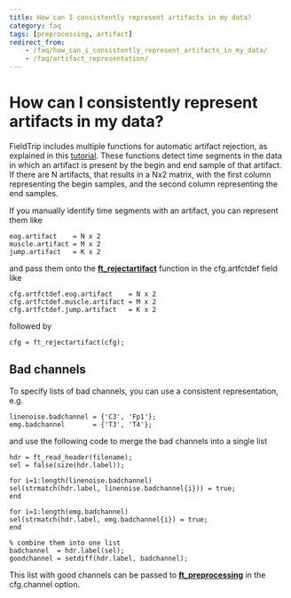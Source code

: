 ```yaml
---
title: How can I consistently represent artifacts in my data?
category: faq
tags: [preprocessing, artifact]
redirect_from:
    - /faq/how_can_i_consistently_represent_artifacts_in_my_data/
    - /faq/artifact_representation/
---
```


# How can I consistently represent artifacts in my data?

FieldTrip includes multiple functions for automatic artifact rejection, as explained in this [tutorial](/tutorial/preproc/automatic_artifact_rejection). These functions detect time segments in the data in which an artifact is present by the begin and end sample of that artifact. If there are N artifacts, that results in a Nx2 matrix, with the first column representing the begin samples, and the second column representing the end samples.

If you manually identify time segments with an artifact, you can represent them like

    eog.artifact    = N x 2
    muscle.artifact = M x 2
    jump.artifact   = K x 2

and pass them onto the **[ft_rejectartifact](/reference/ft_rejectartifact)** function in the cfg.artfctdef field like

    cfg.artfctdef.eog.artifact    = N x 2
    cfg.artfctdef.muscle.artifact = M x 2
    cfg.artfctdef.jump.artifact   = K x 2

followed by

    cfg = ft_rejectartifact(cfg);

## Bad channels

To specify lists of bad channels, you can use a consistent representation, e.g.

    linenoise.badchannel = {'C3', 'Fp1'};
    emg.badchannel       = {'T3', 'T4'};

and use the following code to merge the bad channels into a single list

    hdr = ft_read_header(filename);
    sel = false(size(hdr.label));

    for i=1:length(linenoise.badchannel)
    sel(strmatch(hdr.label, linenoise.badchannel{i})) = true;
    end

    for i=1:length(emg.badchannel)
    sel(strmatch(hdr.label, emg.badchannel{i}) = true;
    end

    % combine them into one list
    badchannel  = hdr.label(sel);
    goodchannel = setdiff(hdr.label, badchannel);

This list with good channels can be passed to **[ft_preprocessing](/reference/ft_preprocessing)** in the cfg.channel option.
